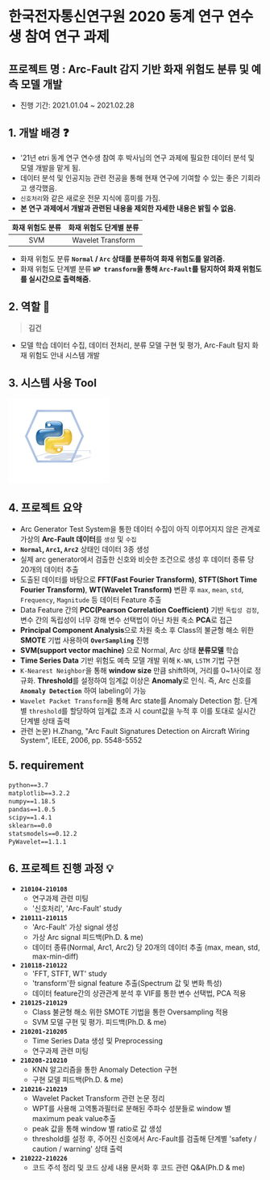 # 한국전자통신연구원 2020 동계 연구 연수생 참여 연구 과제

## 프로젝트 명 : Arc-Fault 감지 기반 화재 위험도 분류 및 예측 모델 개발
- 진행 기간: 2021.01.04 ~ 2021.02.28

## 1. 개발 배경 :question:
- '21년 etri 동계 연구 연수생 참여 후 박사님의 연구 과제에 필요한 데이터 분석 및 모델 개발을 맡게 됨.
- 데이터 분석 및 인공지능 관련 전공을 통해 현재 연구에 기여할 수 있는 좋은 기회라고 생각했음.
- `신호처리`와 같은 새로운 전문 지식에 흥미를 가짐.
- **본 연구 과제에서 개발과 관련된 내용을 제외한 자세한 내용은 밝힐 수 없음.**

| **화재 위험도 분류** | **화재 위험도 단계별 분류** |
| :-----------: | :-----------: |
| SVM | Wavelet Transform |

- 화재 위험도 분류 **`Normal` / `Arc` 상태를 분류하여 화재 위험도를 알려줌.**
- 화재 위험도 단계별 분류 **`WP transform`을 통해 `Arc-Fault`를 탐지하여 화재 위험도를 실시간으로 출력해줌.**

## 2. 역할 :two_men_holding_hands:
> **김건**
- 모델 학습 데이터 수집, 데이터 전처리, 분류 모델 구현 및 평가, Arc-Fault 탐지 화재 위험도 안내 시스템 개발

## 3. 시스템 사용 Tool
<div>
  <img width="200" src="https://github.com/GeonKimdcu/SideProject/blob/main/Arc-Fault/_img/ppy.PNG">
</div>

## 4. 프로젝트 요약
- Arc Generator Test System을 통한 데이터 수집이 아직 이루어지지 않은 관계로 가상의 **Arc-Fault 데이터**를 `생성` 및 `수집`
- **`Normal`, `Arc1`, `Arc2`** 상태인 데이터 3종 생성
- 실제 arc generator에서 검출한 신호와 비슷한 조건으로 생성 후 데이터 종류 당 20개의 데이터 추출
- 도출된 데이터를 바탕으로 **FFT(Fast Fourier Transform)**, **STFT(Short Time Fourier Transform)**, **WT(Wavelet Transform)** 변환 후 `max`, `mean`, `std`, `Frequency`, `Magnitude` 등 데이터 Feature 추출
- Data Feature 간의 **PCC(Pearson Correlation Coefficient)** 기반 `독립성 검정`, 변수 간의 독립성이 너무 강해 변수 선택법이 아닌 차원 축소 **PCA**로 접근
- **Principal Component Analysis**으로 차원 축소 후 Class의 불균형 해소 위한 **SMOTE** 기법 사용하여 **`OverSampling`** 진행
- **SVM(support vector machine)** 으로 Normal, Arc 상태 **분류모델** 학습
- **Time Series Data** 기반 위험도 예측 모델 개발 위해 `K-NN`, `LSTM` 기법 구현
- `K-Nearest Neighbor`을 통해 **window size** 만큼 shift하며, 거리를 0~1사이로 정규화. **Threshold**를 설정하여 임계값 이상은 **Anomaly**로 인식. 즉, Arc 신호를 **`Anomaly Detection`** 하여 labeling이 가능
- `Wavelet Packet Transform`을 통해 Arc state를 Anomaly Detection 함. 단계별 `threshold`를 할당하여 임계값 초과 시 count값을 누적 후 이를 토대로 실시간 단계별 상태 출력
- 관련 논문) H.Zhang, "Arc Fault Signatures Detection on Aircraft Wiring System", IEEE, 2006, pp. 5548-5552


## 5. requirement
```
python==3.7
matplotlib==3.2.2
numpy==1.18.5
pandas==1.0.5
scipy==1.4.1
sklearn==0.0
statsmodels==0.12.2
PyWavelet==1.1.1
```

## 6. 프로젝트 진행 과정 :bulb:

- **`210104-210108`**
  - 연구과제 관련 미팅
  - '신호처리', 'Arc-Fault' study
- **`210111-210115`**
  - 'Arc-Fault' 가상 signal 생성
  - 가상 Arc signal 피드백(Ph.D. & me)
  - 데이터 종류(Normal, Arc1, Arc2) 당 20개의 데이터 추출 (max, mean, std, max-min-diff)
- **`210118-210122`**
  - 'FFT, STFT, WT' study
  - 'transform'한 signal feature 추출(Spectrum 값 및 변화 특성)
  - 데이터 feature간의 상관관계 분석 후 VIF를 통한 변수 선택법, PCA 적용
- **`210125-210129`**
  - Class 불균형 해소 위한 SMOTE 기법을 통한 Oversampling 적용
  - SVM 모델 구현 및 평가. 피드백(Ph.D. & me)
- **`210201-210205`**
  - Time Series Data 생성 및 Preprocessing
  - 연구과제 관련 미팅
- **`210208-210210`**
  - KNN 알고리즘을 통한 Anomaly Detection 구현
  - 구현 모델 피드백(Ph.D. & me)
- **`210216-210219`**
  - Wavelet Packet Transform 관련 논문 정리
  - WPT를 사용해 고역통과필터로 분해된 주파수 성분들로 window 별 maximum peak value추출
  - peak 값을 통해 window 별 ratio로 값 생성
  - threshold를 설정 후, 주어진 신호에서 Arc-Fault를 검출해 단계별 'safety / caution / warning' 상태 출력
- **`210222-210226`**
  - 코드 주석 정리 및 코드 상세 내용 문서화 후 코드 관련 Q&A(Ph.D & me)
